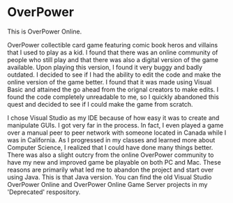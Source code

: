 OverPower
=========

This is OverPower Online. 

OverPower collectible card game featuring comic book heros and villains that I used to play as a kid. I found that there was an online community of people who still play and that there was also a digital version of the game available. Upon playing this version, I found it very buggy and badly outdated. I decided to see if I had the ability to edit the code and make the online version of the game better. I found that it was made using Visual Basic and attained the go ahead from the orignal creators to make edits. I found the code completely unreadable to me, so I quickly abandoned this quest and decided to see if I could make the game from scratch.

I chose Visual Studio as my IDE because of how easy it was to create and manipulate GUIs. I got very far in the process. In fact, I even played a game over a manual peer to peer network with someone located in Canada while I was in California. As I progressed in my classes and learned more about Computer Science, I realized that I could have done many things better. There was also a slight outcry from the online OverPower community to have my new and improved game be playable on both PC and Mac. These reasons are primarily what led me to abandon the project and start over using Java. This is that Java version. You can find the old Visual Studio OverPower Online and OverPower Online Game Server projects in my 'Deprecated' respository.
